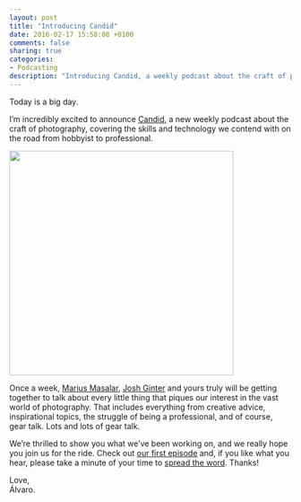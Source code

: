 ```yaml
---
layout: post
title: "Introducing Candid"
date: 2016-02-17 15:58:08 +0100
comments: false
sharing: true
categories: 
- Podcasting
description: "Introducing Candid, a weekly podcast about the craft of photography, covering the skills and technology we contend with on the road from hobbyist to professional."
---
```


Today is a big day.

I’m incredibly excited to announce [Candid](http://www.candid.fm), a new weekly podcast about the craft of photography, covering the skills and technology we contend with on the road from hobbyist to professional.

<a href="http://www.candid.fm" target="_blank"><img src="https://farm2.staticflickr.com/1500/25062384096_456ed62d16_o.jpg" width="400"></a>

Once a week, [Marius Masalar](http://mariusmasalar.me), [Josh Ginter](http://thenewsprint.co) and yours truly will be getting together to talk about every little thing that piques our interest in the vast world of photography. That includes everything from creative advice, inspirational topics, the struggle of being a professional, and of course, gear talk. Lots and lots of gear talk.

We’re thrilled to show you what we’ve been working on, and we really hope you join us for the ride. Check out [our first episode](http://www.candid.fm/1) and, if you like what you hear, please take a minute of your time to [spread the word](https://twitter.com/intent/tweet?url=http://www.candid.fm/1/&text=Candid,%20Episode%201:%20“Okay%20Bokeh”%20by%20@candid_fm). Thanks!

Love,  
Álvaro.